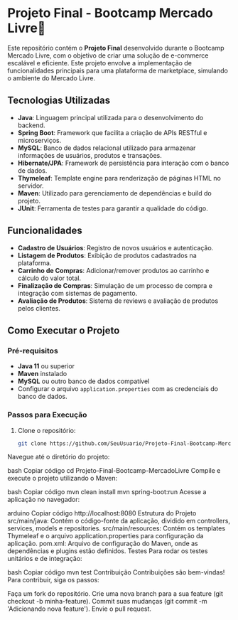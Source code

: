 # Projeto Final - Bootcamp Mercado Livre🎁

Este repositório contém o **Projeto Final** desenvolvido durante o Bootcamp Mercado Livre, com o objetivo de criar uma solução de e-commerce escalável e eficiente. Este projeto envolve a implementação de funcionalidades principais para uma plataforma de marketplace, simulando o ambiente do Mercado Livre.

## Tecnologias Utilizadas

- **Java**: Linguagem principal utilizada para o desenvolvimento do backend.
- **Spring Boot**: Framework que facilita a criação de APIs RESTful e microserviços.
- **MySQL**: Banco de dados relacional utilizado para armazenar informações de usuários, produtos e transações.
- **Hibernate/JPA**: Framework de persistência para interação com o banco de dados.
- **Thymeleaf**: Template engine para renderização de páginas HTML no servidor.
- **Maven**: Utilizado para gerenciamento de dependências e build do projeto.
- **JUnit**: Ferramenta de testes para garantir a qualidade do código.

## Funcionalidades

- **Cadastro de Usuários**: Registro de novos usuários e autenticação.
- **Listagem de Produtos**: Exibição de produtos cadastrados na plataforma.
- **Carrinho de Compras**: Adicionar/remover produtos ao carrinho e cálculo do valor total.
- **Finalização de Compras**: Simulação de um processo de compra e integração com sistemas de pagamento.
- **Avaliação de Produtos**: Sistema de reviews e avaliação de produtos pelos clientes.

## Como Executar o Projeto

### Pré-requisitos

- **Java 11** ou superior
- **Maven** instalado
- **MySQL** ou outro banco de dados compatível
- Configurar o arquivo `application.properties` com as credenciais do banco de dados.

### Passos para Execução

1. Clone o repositório:
   ```bash
   git clone https://github.com/SeuUsuario/Projeto-Final-Bootcamp-MercadoLivre.git
Navegue até o diretório do projeto:

bash
Copiar código
cd Projeto-Final-Bootcamp-MercadoLivre
Compile e execute o projeto utilizando o Maven:

bash
Copiar código
mvn clean install
mvn spring-boot:run
Acesse a aplicação no navegador:

arduino
Copiar código
http://localhost:8080
Estrutura do Projeto
src/main/java: Contém o código-fonte da aplicação, dividido em controllers, services, models e repositories.
src/main/resources: Contém os templates Thymeleaf e o arquivo application.properties para configuração da aplicação.
pom.xml: Arquivo de configuração do Maven, onde as dependências e plugins estão definidos.
Testes
Para rodar os testes unitários e de integração:

bash
Copiar código
mvn test
Contribuição
Contribuições são bem-vindas! Para contribuir, siga os passos:

Faça um fork do repositório.
Crie uma nova branch para a sua feature (git checkout -b minha-feature).
Commit suas mudanças (git commit -m 'Adicionando nova feature').
Envie o pull request.
